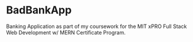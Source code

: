# BadBankApp
Banking Application as part of my coursework for the MIT xPRO Full Stack Web Development w/ MERN Certificate Program.
